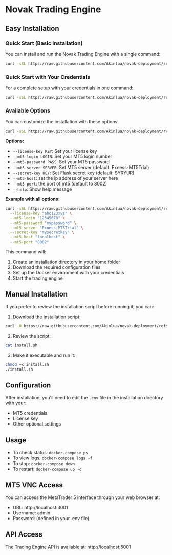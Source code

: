 # Novak Trading Engine

## Easy Installation

### Quick Start (Basic Installation)
You can install and run the Novak Trading Engine with a single command:

```bash
curl -sSL https://raw.githubusercontent.com/Akinlua/novak-deployment/refs/heads/main/install.sh | bash
```

### Quick Start with Your Credentials
For a complete setup with your credentials in one command:

```bash
curl -sSL https://raw.githubusercontent.com/Akinlua/novak-deployment/refs/heads/main/install.sh | bash -s -- --license-key YOUR_LICENSE_KEY --mt5-login YOUR_MT5_LOGIN --mt5-password YOUR_MT5_PASSWORD
```

### Available Options
You can customize the installation with these options:

```bash
curl -sSL https://raw.githubusercontent.com/Akinlua/novak-deployment/refs/heads/main/install.sh | bash -s -- [OPTIONS]
```

**Options:**
- `--license-key KEY`: Set your license key
- `--mt5-login LOGIN`: Set your MT5 login number
- `--mt5-password PASS`: Set your MT5 password
- `--mt5-server SERVER`: Set MT5 server (default: Exness-MT5Trial)
- `--secret-key KEY`: Set Flask secret key (default: SYRYUR)
- `--mt5-host`: set the ip address of your server here
- `--mt5-port`: the port of mt5 (default to 8002)
- `--help`: Show help message

**Example with all options:**
```bash
curl -sSL https://raw.githubusercontent.com/Akinlua/novak-deployment/refs/heads/main/install.sh | bash -s -- \
  --license-key "abc123xyz" \
  --mt5-login "12345678" \
  --mt5-password "mypassword" \
  --mt5-server "Exness-MT5Trial" \
  --secret-key "mysecretkey" \
  --mt5-host "localhost" \
  --mt5-port "8002"
```

This command will:
1. Create an installation directory in your home folder
2. Download the required configuration files
3. Set up the Docker environment with your credentials
4. Start the trading engine

## Manual Installation

If you prefer to review the installation script before running it, you can:

1. Download the installation script:
```bash
curl -O https://raw.githubusercontent.com/Akinlua/novak-deployment/refs/heads/main/install.sh
```

2. Review the script:
```bash
cat install.sh
```

3. Make it executable and run it:
```bash
chmod +x install.sh
./install.sh
```

## Configuration

After installation, you'll need to edit the `.env` file in the installation directory with your:
- MT5 credentials
- License key
- Other optional settings

## Usage

- To check status: `docker-compose ps`
- To view logs: `docker-compose logs -f`
- To stop: `docker-compose down`
- To restart: `docker-compose up -d`

## MT5 VNC Access

You can access the MetaTrader 5 interface through your web browser at:
- URL: http://localhost:3001
- Username: admin
- Password: (defined in your .env file)

## API Access

The Trading Engine API is available at: http://localhost:5001
